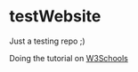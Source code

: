 # testWebsite
Just a testing repo ;)

Doing the tutorial on [W3Schools](https://www.w3schools.com/bootstrap/)